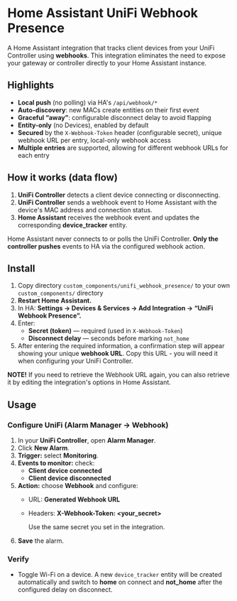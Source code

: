 # Home Assistant UniFi Webhook Presence

A Home Assistant integration that tracks client devices from your UniFi Controller using **webhooks**. This integration eliminates the need to expose your gateway or controller directly to your Home Assistant instance.

## Highlights
- **Local push** (no polling) via HA's `/api/webhook/*`
- **Auto-discovery**: new MACs create entities on their first event
- **Graceful “away”**: configurable disconnect delay to avoid flapping
- **Entity-only** (no Devices), enabled by default
- **Secured** by the `X-Webhook-Token` header (configurable secret), unique webhook URL per entry, local-only webhook access
- **Multiple entries** are supported, allowing for different webhook URLs for each entry

## How it works (data flow)
1. **UniFi Controller** detects a client device connecting or disconnecting.
2. **UniFi Controller** sends a webhook event to Home Assistant with the device's MAC address and connection status.
3. **Home Assistant** receives the webhook event and updates the corresponding **device_tracker** entity.

Home Assistant never connects to or polls the UniFi Controller. **Only the controller pushes** events to HA via the configured webhook action.

## Install
1. Copy directory `custom_components/unifi_webhook_presence/` to your own `custom_components/` directory
2. **Restart Home Assistant.**
3. In HA: **Settings → Devices & Services → Add Integration → “UniFi Webhook Presence”.**
4. Enter:
   - **Secret (token)** — required (used in `X-Webhook-Token`)
   - **Disconnect delay** — seconds before marking `not_home`
5. After entering the required information, a confirmation step will appear showing your unique **webhook URL**. Copy this URL - you will need it when configuring your UniFi Controller.

**NOTE!** If you need to retrieve the Webhook URL again, you can also retrieve it by editing the integration's options in Home Assistant.

## Usage

### Configure UniFi (Alarm Manager → Webhook)
1. In your **UniFi Controller**, open **Alarm Manager**.
2. Click **New Alarm**.
3. **Trigger:** select **Monitoring**.
4. **Events to monitor:** check:
   - **Client device connected**
   - **Client device disconnected**
5. **Action:** choose **Webhook** and configure:
   - URL: **Generated Webhook URL**

   - Headers: **X-Webhook-Token: <your_secret>**

     Use the same secret you set in the integration.
6. **Save** the alarm.

### Verify
- Toggle Wi-Fi on a device. A new `device_tracker` entity will be created automatically and switch to **home** on connect and **not_home** after the configured delay on disconnect.
